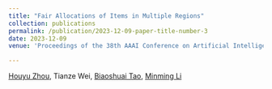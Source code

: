 ```yaml
---
title: "Fair Allocations of Items in Multiple Regions"
collection: publications
permalink: /publication/2023-12-09-paper-title-number-3
date: 2023-12-09
venue: 'Proceedings of the 38th AAAI Conference on Artificial Intelligence (AAAI-24)'

---
```


[Houyu Zhou](https://houyuzhou.github.io), Tianze Wei, [Biaoshuai Tao](https://jhc.sjtu.edu.cn/~bstao/), [Minming Li](https://www.cs.cityu.edu.hk/~minmli/)

